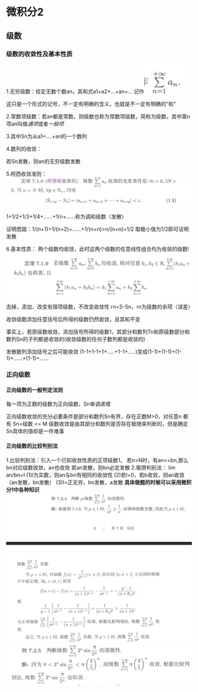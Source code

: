 
# 微积分2

## 级数

### 级数的收敛性及基本性质

1.无穷级数：给定无数个数an，其和式a1+a2+...+an+...
记作![alt text](image-2.png)

这只是一个形式的记号，不一定有明确的含义，也就是不一定有明确的“和”

2.常数项级数：若an都是常数，则级数也称为常数项级数，简称为级数，其中第n项an叫做*通项*或者*一般项*

3.其中Sn为从a1+....+an的一个数列

4.数列的收敛：

若Sn发散，则an的无穷级数发散

5.柯西收敛准则：
![alt text](image.png)

1+1/2+1/3+1/4+......+1/n+......称为调和级数（发散）

证明思路：1/(n+1)+1/(n+2)+......+1/(n+n)>n/(n+n)=1/2
取极小值为1/2即可证明发散

6.基本性质：
两个级数均收敛，此时这两个级数的任意线性组合均为收敛的级数!
![alt text](image-1.png)

去掉，添加，改变有限项级数，不改变收敛性
rn=S-Sn，rn为级数的余项（误差）

收敛级数添加任意括号后所得的级数仍然收敛，且其和不变

事实上，若原级数收敛，添加括号所得的级数1，其部分和数列Tn和原级数部分和数列Sn的子列都是收敛的(收敛级数的任何子数列都是收敛的)

发散数列添加括号之后可能收敛
(1-1+1-1+1+.....+1-1+.....)变成(1-1)+(1-1)+(1-1)+......+(1-1)+......

### 正向级数

#### 正向级数的一般判定法则

每一项为正数的级数为正向级数，Sn单调递增

正向级数收敛的充分必要条件是部分和数列Sn有界，存在正数M>0，对任意n
都有 Sn=级数 <= M
级数收敛是由其部分和数列是否存在极限来判断的，但是确定Sn具体的值却是一件难事

#### 正向级数的比较判别法

1.比较判别法：引入一个已知收敛性质的正项级数1，
若n>N时，有an<=bn,那么bn对应级数收敛，an也收敛
若an发散，则bn必定发散
2.极限判别法：
lim an/bn=l
(1)l为实数，则an与bn有相同的收敛性
(2)若l=0，若b收敛，则an收敛（an发散，bn发散）
(3)l=正无穷，bn发散，a发散
**具体做题的时候可以采用微积分1中各种知识**
![alt text](image-4.png)
![alt text](image-3.png)
